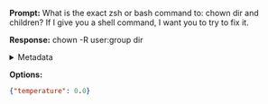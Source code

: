**Prompt:**
What is the exact zsh or bash command to: chown dir and children?
If I give you a shell command, I want you to try to fix it.

**Response:**
chown -R user:group dir

<details><summary>Metadata</summary>

- Duration: 863 ms
- Datetime: 2023-08-06T15:05:23.930573
- Model: gpt-3.5-turbo-0613

</details>

**Options:**
```json
{"temperature": 0.0}
```

